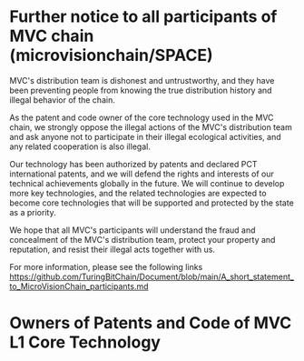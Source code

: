 # Further notice to all participants of MVC chain (microvisionchain/SPACE)

MVC's distribution team is dishonest and untrustworthy, and they have been preventing people from knowing the true distribution history and illegal behavior of the chain.

As the patent and code owner of the core technology used in the MVC chain, we strongly oppose the illegal actions of the MVC's distribution team and ask anyone not to participate in their illegal ecological activities, and any related cooperation is also illegal.

Our technology has been authorized by patents and declared PCT international patents, and we will defend the rights and interests of our technical achievements globally in the future. We will continue to develop more key technologies, and the related technologies are expected to become core technologies that will be supported and protected by the state as a priority.

We hope that all MVC's participants will understand the fraud and concealment of the MVC's distribution team, protect your property and reputation, and resist their illegal acts together with us.

For more information, please see the following links
https://github.com/TuringBitChain/Document/blob/main/A_short_statement_to_MicroVisionChain_participants.md

# Owners of Patents and Code of MVC L1 Core Technology 
